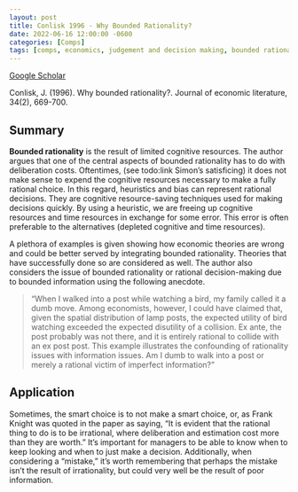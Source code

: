 ```yaml
---
layout: post
title: Conlisk 1996 - Why Bounded Rationality?
date: 2022-06-16 12:00:00 -0600
categories: [Comps]
tags: [comps, economics, judgement and decision making, bounded rationality, deliberation costs]
---
```

[Google Scholar](https://scholar.google.com/scholar?hl=en&as_sdt=0%2C45&q=why+bounded+rationality&btnG=&oq=why+boun)

Conlisk, J. (1996). Why bounded rationality?. Journal of economic literature, 34(2), 669-700.

## Summary
**Bounded rationality** is the result of limited cognitive resources.  The author argues that one of the central aspects of bounded rationality has to do with deliberation costs.  Oftentimes, (see todo:link Simon’s satisficing) it does not make sense to expend the cognitive resources necessary to make a fully rational choice.  In this regard, heuristics and bias can represent rational decisions.  They are cognitive resource-saving techniques used for making decisions quickly.  By using a heuristic, we are freeing up cognitive resources and time resources in exchange for some error.  This error is often preferable to the alternatives (depleted cognitive and time resources).

A plethora of examples is given showing how economic theories are wrong and could be better served by integrating bounded rationality.  Theories that have successfully done so are considered as well.  The author also considers the issue of bounded rationality or rational decision-making due to bounded information using the following anecdote.

> “When I walked into a post while watching a bird, my family called it a dumb move. Among economists, however, I could have claimed that, given the spatial distribution of lamp posts, the expected utility of bird watching exceeded the expected disutility of a collision. Ex ante, the post probably was not there, and it is entirely rational to collide with an ex post post. This example illustrates the confounding of rationality issues with information issues. Am I dumb to walk into a post or merely a rational victim of imperfect information?”

## Application
Sometimes, the smart choice is to not make a smart choice, or, as Frank Knight was quoted in the paper as saying, “It is evident that the rational thing to do is to be irrational, where deliberation and estimation cost more than they are worth.”  It’s important for managers to be able to know when to keep looking and when to just make a decision.  Additionally, when considering a “mistake,” it’s worth remembering that perhaps the mistake isn’t the result of irrationality, but could very well be the result of poor information.
